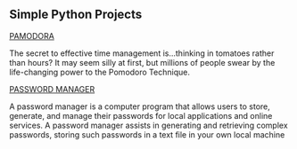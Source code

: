 ## Simple Python Projects


<a href="/pamadora">PAMODORA</a></br>

The secret to effective time management is...thinking in tomatoes rather than hours? It may seem silly at first, but millions of people swear by the life-changing power to the Pomodoro Technique.


<a href="/Password_Manager">PASSWORD MANAGER</a></br>

A password manager is a computer program that allows users to store, generate, and manage their passwords for local applications and online services. A password manager assists in generating and retrieving complex passwords, storing such passwords in a text file in your own local machine
